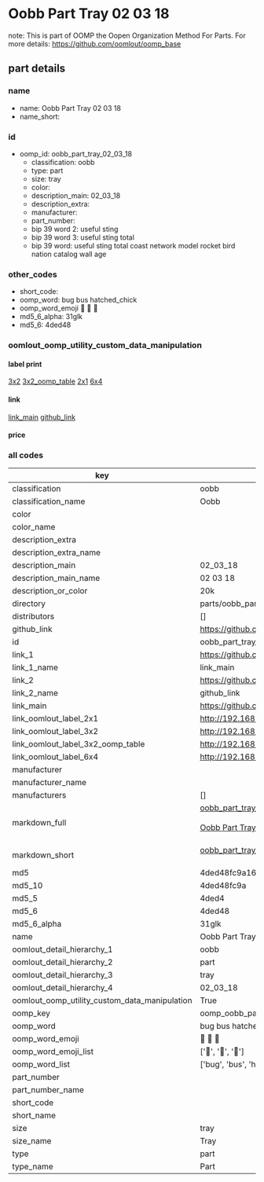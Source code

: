 # Oobb Part Tray 02 03 18  

note: This is part of OOMP the Oopen Organization Method For Parts. For more details: https://github.com/oomlout/oomp_base

##  part details





### name
* name: Oobb Part Tray 02 03 18
* name_short: 
### id
* oomp_id: oobb_part_tray_02_03_18
  * classification: oobb
  * type: part
  * size: tray
  * color: 
  * description_main: 02_03_18
  * description_extra: 
  * manufacturer: 
  * part_number: 
  * bip 39 word 2: useful sting
  * bip 39 word 3: useful sting total
  * bip 39 word: useful sting total coast network model rocket bird nation catalog wall age

### other_codes
* short_code: 
* oomp_word: bug bus hatched_chick
* oomp_word_emoji :bug: :bus: :hatched_chick:
* md5_6_alpha: 31glk
* md5_6: 4ded48






### oomlout_oomp_utility_custom_data_manipulation
#### label print
[3x2](http://192.168.1.245:1112/?label=oomp%2031glk)
[3x2_oomp_table](http://192.168.1.107:1112/?label=oomp%2031glk)
[2x1](http://192.168.1.242:1112/?label=oomp%2031glk)
[6x4](http://192.168.1.55:1112/?label=oomp%2031glk)    

#### link

[link_main](https://github.com/oomlout/oomlout_oomp_current_version_messy/tree/main/parts/oobb_part_tray_02_03_18) [github_link](https://github.com/oomlout/oomlout_oomp_part_src/tree/main/parts/oobb_part_tray_02_03_18)                             

#### price







### all codes 
| key | value |  
| --- | --- |  
| classification | oobb |  
| classification_name | Oobb |  
| color |  |  
| color_name |  |  
| description_extra |  |  
| description_extra_name |  |  
| description_main | 02_03_18 |  
| description_main_name | 02 03 18 |  
| description_or_color | 20k |  
| directory | parts/oobb_part_tray_02_03_18 |  
| distributors | [] |  
| github_link | https://github.com/oomlout/oomlout_oomp_part_src/tree/main/parts/oobb_part_tray_02_03_18 |  
| id | oobb_part_tray_02_03_18 |  
| link_1 | https://github.com/oomlout/oomlout_oomp_current_version_messy/tree/main/parts/oobb_part_tray_02_03_18 |  
| link_1_name | link_main |  
| link_2 | https://github.com/oomlout/oomlout_oomp_part_src/tree/main/parts/oobb_part_tray_02_03_18 |  
| link_2_name | github_link |  
| link_main | https://github.com/oomlout/oomlout_oomp_current_version_messy/tree/main/parts/oobb_part_tray_02_03_18 |  
| link_oomlout_label_2x1 | http://192.168.1.242:1112/?label=oomp%2031glk |  
| link_oomlout_label_3x2 | http://192.168.1.245:1112/?label=oomp%2031glk |  
| link_oomlout_label_3x2_oomp_table | http://192.168.1.107:1112/?label=oomp%2031glk |  
| link_oomlout_label_6x4 | http://192.168.1.55:1112/?label=oomp%2031glk |  
| manufacturer |  |  
| manufacturer_name |  |  
| manufacturers | [] |  
| markdown_full | [oobb_part_tray_02_03_18](https://github.com/oomlout/oomlout_oomp_current_version_messy/tree/main/parts/oobb_part_tray_02_03_18)<br>[](https://github.com/oomlout/oomlout_oomp_current_version_messy/tree/main/parts/oobb_part_tray_02_03_18)<br>[Oobb Part Tray 02 03 18](https://github.com/oomlout/oomlout_oomp_current_version_messy/tree/main/parts/oobb_part_tray_02_03_18)<br><br> |  
| markdown_short | [oobb_part_tray_02_03_18](https://github.com/oomlout/oomlout_oomp_current_version_messy/tree/main/parts/oobb_part_tray_02_03_18)<br><br> |  
| md5 | 4ded48fc9a16976e3a4a62cdcbb57f7f |  
| md5_10 | 4ded48fc9a |  
| md5_5 | 4ded4 |  
| md5_6 | 4ded48 |  
| md5_6_alpha | 31glk |  
| name | Oobb Part Tray 02 03 18 |  
| oomlout_detail_hierarchy_1 | oobb |  
| oomlout_detail_hierarchy_2 | part |  
| oomlout_detail_hierarchy_3 | tray |  
| oomlout_detail_hierarchy_4 | 02_03_18 |  
| oomlout_oomp_utility_custom_data_manipulation | True |  
| oomp_key | oomp_oobb_part_tray_02_03_18 |  
| oomp_word | bug bus hatched_chick |  
| oomp_word_emoji | :bug: :bus: :hatched_chick: |  
| oomp_word_emoji_list | [':bug:', ':bus:', ':hatched_chick:'] |  
| oomp_word_list | ['bug', 'bus', 'hatched_chick'] |  
| part_number |  |  
| part_number_name |  |  
| short_code |  |  
| short_name |  |  
| size | tray |  
| size_name | Tray |  
| type | part |  
| type_name | Part |  

